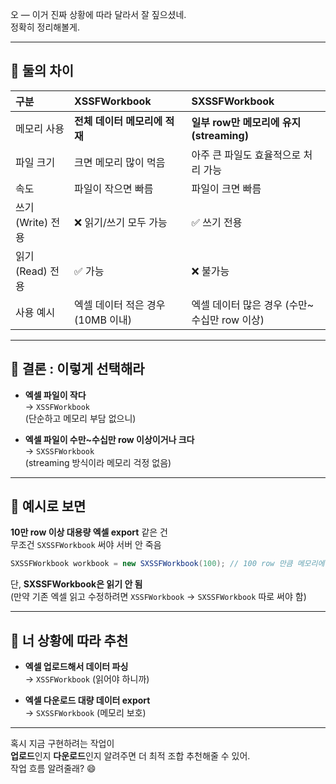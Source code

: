 
오 — 이거 진짜 상황에 따라 달라서 잘 짚으셨네.  
정확히 정리해볼게.

---

## 📌 둘의 차이

|구분|XSSFWorkbook|SXSSFWorkbook|
|:--|:--|:--|
|메모리 사용|**전체 데이터 메모리에 적재**|**일부 row만 메모리에 유지 (streaming)**|
|파일 크기|크면 메모리 많이 먹음|아주 큰 파일도 효율적으로 처리 가능|
|속도|파일이 작으면 빠름|파일이 크면 빠름|
|쓰기(Write) 전용|❌ 읽기/쓰기 모두 가능|✅ 쓰기 전용|
|읽기(Read) 전용|✅ 가능|❌ 불가능|
|사용 예시|엑셀 데이터 적은 경우 (10MB 이내)|엑셀 데이터 많은 경우 (수만~수십만 row 이상)|

---

## 📌 결론 : 이렇게 선택해라

- **엑셀 파일이 작다**  
    → `XSSFWorkbook`  
    (단순하고 메모리 부담 없으니)
    
- **엑셀 파일이 수만~수십만 row 이상이거나 크다**  
    → `SXSSFWorkbook`  
    (streaming 방식이라 메모리 걱정 없음)
    

---

## 📌 예시로 보면

**10만 row 이상 대용량 엑셀 export** 같은 건  
무조건 `SXSSFWorkbook` 써야 서버 안 죽음

```java
SXSSFWorkbook workbook = new SXSSFWorkbook(100); // 100 row 만큼 메모리에 유지
```

단, **SXSSFWorkbook은 읽기 안 됨**  
(만약 기존 엑셀 읽고 수정하려면 `XSSFWorkbook` → `SXSSFWorkbook` 따로 써야 함)

---

## 📌 너 상황에 따라 추천

- **엑셀 업로드해서 데이터 파싱**  
    → `XSSFWorkbook` (읽어야 하니까)
    
- **엑셀 다운로드 대량 데이터 export**  
    → `SXSSFWorkbook` (메모리 보호)
    

---

혹시 지금 구현하려는 작업이  
**업로드**인지 **다운로드**인지 알려주면 더 최적 조합 추천해줄 수 있어.  
작업 흐름 알려줄래? 😄